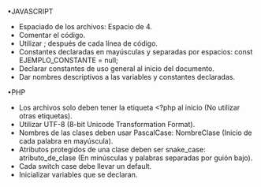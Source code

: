 •JAVASCRIPT
- Espaciado de los archivos: Espacio de 4.
- Comentar el código.
- Utilizar ; después de cada línea de código.
- Constantes declaradas en mayúsculas y separadas por espacios:
    const EJEMPLO_CONSTANTE = null;
- Declarar constantes de uso general al inicio del documento.
- Dar nombres descriptivos a las variables y constantes declaradas.


•PHP
- Los archivos solo deben tener la etiqueta <?php al inicio (No utilizar otras etiquetas).
- Utilizar UTF-8 (8-bit Unicode Transformation Format).
- Nombres de las clases deben usar PascalCase: NombreClase (Inicio de cada palabra en mayúscula).
- Atributos protegidos de una clase deben ser snake_case: atributo_de_clase (En minúsculas y palabras separadas por guión bajo).
- Cada switch case debe llevar un default.
- Inicializar variables que se declaran.
